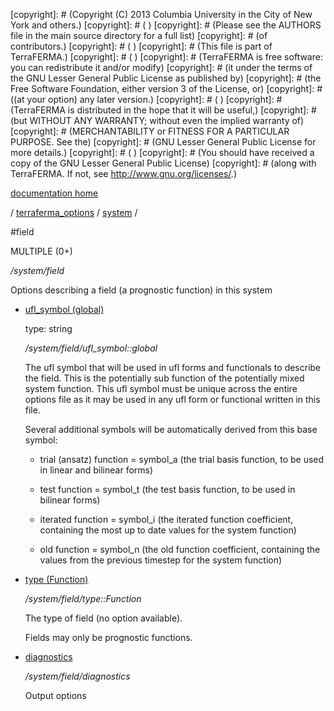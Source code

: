[copyright]: # (Copyright (C) 2013 Columbia University in the City of New York and others.)
[copyright]: # ( )
[copyright]: # (Please see the AUTHORS file in the main source directory for a full list)
[copyright]: # (of contributors.)
[copyright]: # ( )
[copyright]: # (This file is part of TerraFERMA.)
[copyright]: # ( )
[copyright]: # (TerraFERMA is free software: you can redistribute it and/or modify)
[copyright]: # (it under the terms of the GNU Lesser General Public License as published by)
[copyright]: # (the Free Software Foundation, either version 3 of the License, or)
[copyright]: # ((at your option) any later version.)
[copyright]: # ( )
[copyright]: # (TerraFERMA is distributed in the hope that it will be useful,)
[copyright]: # (but WITHOUT ANY WARRANTY; without even the implied warranty of)
[copyright]: # (MERCHANTABILITY or FITNESS FOR A PARTICULAR PURPOSE. See the)
[copyright]: # (GNU Lesser General Public License for more details.)
[copyright]: # ( )
[copyright]: # (You should have received a copy of the GNU Lesser General Public License)
[copyright]: # (along with TerraFERMA. If not, see <http://www.gnu.org/licenses/>.)

[documentation home](Documentation)

/ [terraferma_options](../../terraferma_options) / [system](../system) /

#field

MULTIPLE (0+) 

*/system/field*

Options describing a field (a prognostic function) in this system

* [ufl_symbol (global)](field/ufl_symbol__global "child")

    type: string

    */system/field/ufl_symbol::global*

    The ufl symbol that will be used in ufl forms and functionals to describe the field. 
    This is the potentially sub function of the potentially mixed system function. This ufl
    symbol must be unique across the entire options file as it may be used in any ufl form or functional
    written in this file.
    
    Several additional symbols will be automatically derived from this base symbol:
    
    - trial (ansatz) function = symbol_a
        (the trial basis function, to be used in linear and bilinear forms)
    
    - test function           = symbol_t
        (the test basis function, to be used in bilinear forms)
    
    - iterated function       = symbol_i
        (the iterated function coefficient, containing the most up to date values for the system function)
    
    - old function            = symbol_n
        (the old function coefficient, containing the values from the previous timestep for the system function)
    

* [type (Function)](field/type__Function "child")

    */system/field/type::Function*

    The type of field (no option available).
    
    Fields may only be prognostic functions.

* [diagnostics](field/diagnostics "child")

    */system/field/diagnostics*

    Output options

[autogenerated]: # (This file was automatically generated from the schema file:/home/cwilson/repos/github/TerraFERMA/TerraFERMA/buckettools/schemas/function.rng.)

